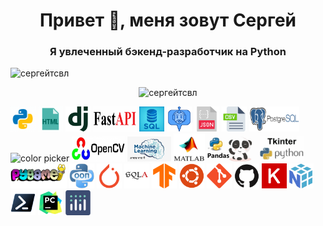 <h1 align="center">Привет 👋, меня зовут Сергей</h1>
<h3 align="center">Я увлеченный бэкенд-разработчик на Python</h3>
<div>
  <p align="left"> <img src="https://komarev.com/ghpvc/?username=sergeytsvl&label=Profile%20views&color=0e75b6&style=flat" alt="сергейтсвл" /> </p>
  <p align="center"> <img src="https://github-readme-streak-stats.herokuapp.com/?user=SergeyTsVL" alt="сергейтсвл" /> </p>
</div>
<div>
  <img width="40" height="40" src="icons8-pyton.gif" alt="color picker" />
  <img width="40" height="40" src="icons8-html.gif" alt="color picker" />
  <img width="40" height="40" src="Django.png" alt="color picker" />
  <img width="70" height="40" src="FastAPI.gif" alt="color picker" />
  <img width="40" height="40" src="sql.jpg" alt="color picker" />
  <img width="40" height="40" src="telegram.gif" alt="color picker" />
  <img width="40" height="40" src="json.png" alt="color picker" />
  <img width="40" height="40" src="csv.png" alt="color picker" />
  <img width="80" height="40" src="postgres.png" alt="color picker" />
  <img width="55" height="40" src="docker.gif" alt="color picker" />
  <img width="85" height="40" src="opencv.jpeg" alt="color picker" />
  <img width="70" height="40" src="ML.jpg" alt="color picker" />
  <img width="50" height="45" src="MTL.gif" alt="color picker" />
  <img width="80" height="40" src="pandas.gif" alt="color picker" />
  <img width="70" height="40" src="tkiner.png" alt="color picker" />
  <img width="90" height="40" src="Pygame.png" alt="color picker" />
  <img width="40" height="40" src="unnamed.png" alt="color picker" />

  <img width="40" height="40" src="PyTorch.png" alt="color picker" />
  <img width="40" height="40" src="SQLAlchemy.png" alt="color picker" />
  <img width="40" height="40" src="TensorFlow.png" alt="color picker" />
  <img width="40" height="40" src="Ubuntu.png" alt="color picker" />
  <img width="40" height="40" src="Git.png" alt="color picker" />

  <img width="40" height="40" src="GitHub.png" alt="color picker" />
  <img width="40" height="40" src="Keras.png" alt="color picker" />
  <img width="40" height="40" src="NumPy.png" alt="color picker" />
  <img width="40" height="40" src="Powershell.png" alt="color picker" />
  <img width="40" height="40" src="PyCharm.png" alt="color picker" />
  <img width="40" height="40" src="Ploty.png" alt="color picker" />
</div>





